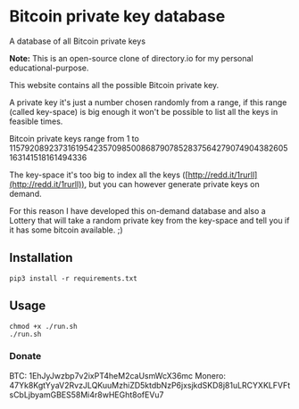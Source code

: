 # Bitcoin private key database
A database of all Bitcoin private keys

**Note:** This is an open-source clone of directory.io for my personal educational-purpose.

This website contains all the possible Bitcoin private key.

A private key it's just a number chosen randomly from a range,
if this range (called key-space) is big enough it won't be possible 
to list all the keys in feasible times.

Bitcoin private keys range from 1 to 115792089237316195423570985008687907852837564279074904382605163141518161494336

The key-space it's too big to index all the keys ([http://redd.it/1rurll](http://redd.it/1rurll)), but you can however generate private keys on demand.

For this reason I have developed this on-demand database and also a Lottery that will take a random private key from the key-space and tell you if it has some bitcoin available. ;)

## Installation

    pip3 install -r requirements.txt

## Usage

    chmod +x ./run.sh
    ./run.sh

### Donate
BTC: 1EhJyJwzbp7v2ixPT4heM2caUsmWcX36mc
Monero: 47Yk8KgtYyaV2RvzJLQKuuMzhiZD5ktdbNzP6jxsjkdSKD8j81uLRCYXKLFVFtsCbLjbyamGBES58Mi4r8wHEGht8ofEVu7